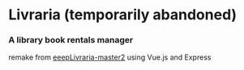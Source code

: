 # Livraria (temporarily abandoned)

### A library book rentals manager
remake from [eeepLivraria-master2](https://github.com/lraniel/eeepLivraria-master2) using Vue.js and Express 
